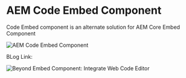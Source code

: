 # AEM Code Embed Component
Code Embed component is an alternate solution for AEM Core Embed Component

![AEM Code Embed Component](https://drive.google.com/uc?export=view&id=1DJS3i-oWm9u61L8Q_-M0domfV5TTC59j)



BLog Link: 

![Beyond Embed Component: Integrate Web Code Editor](https://blogs.perficient.com/2021/08/09/beyond-embed-component-integrate-web-code-editor/)
